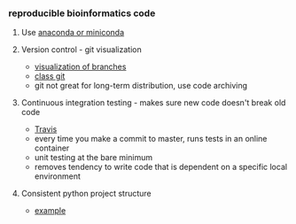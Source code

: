 ### reproducible bioinformatics code 

1. Use [anaconda or miniconda](https://conda.io/docs/user-guide/install/macos.html)

2. Version control - git visualization 
	* [visualization of branches](https://www.gitkraken.com/) 
	* [class git](https://github.com/ucsf-bmi-203)
	* git not great for long-term distribution, use code archiving 

3. Continuous integration testing - makes sure new code doesn't break old code 
	* [Travis](https://travis-ci.org/)
	* every time you make a commit to master, runs tests in an online container
	* unit testing at the bare minimum 
	* removes tendency to write code that is dependent on a specific local environment 

4. Consistent python project structure
	* [example](https://github.com/ucsf-bmi-203/example)

	